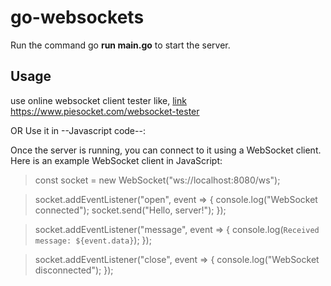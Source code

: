# go-websockets
Run the command go **run main.go** to start the server.

## Usage

use online websocket client tester like,  [link](https://www.piesocket.com/websocket-tester)  https://www.piesocket.com/websocket-tester

OR Use it in --Javascript code--:

Once the server is running, you can connect to it using a WebSocket client. Here is an example WebSocket client in JavaScript:

> const socket = new WebSocket("ws://localhost:8080/ws");

> socket.addEventListener("open", event => {
>  console.log("WebSocket connected");
>  socket.send("Hello, server!");
> });

> socket.addEventListener("message", event => {
>  console.log(`Received message: ${event.data}`);
> });

> socket.addEventListener("close", event => {
>  console.log("WebSocket disconnected");
> });
